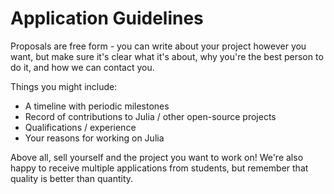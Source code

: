 # Application Guidelines

Proposals are free form - you can write about your project however you want, but make sure it's clear what it's about, why you're the best person to do it, and how we can contact you.

Things you might include:
* A timeline with periodic milestones
* Record of contributions to Julia / other open-source projects
* Qualifications / experience
* Your reasons for working on Julia

Above all, sell yourself and the project you want to work on! We're also happy to receive multiple applications from students, but remember that quality is better than quantity.
